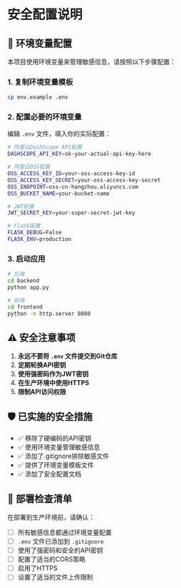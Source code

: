 # 安全配置说明

## 🔐 环境变量配置

本项目使用环境变量来管理敏感信息，请按照以下步骤配置：

### 1. 复制环境变量模板
```bash
cp env.example .env
```

### 2. 配置必要的环境变量
编辑 `.env` 文件，填入你的实际配置：

```bash
# 阿里云DashScope API配置
DASHSCOPE_API_KEY=sk-your-actual-api-key-here

# 阿里云OSS配置
OSS_ACCESS_KEY_ID=your-oss-access-key-id
OSS_ACCESS_KEY_SECRET=your-oss-access-key-secret
OSS_ENDPOINT=oss-cn-hangzhou.aliyuncs.com
OSS_BUCKET_NAME=your-bucket-name

# JWT配置
JWT_SECRET_KEY=your-super-secret-jwt-key

# Flask配置
FLASK_DEBUG=False
FLASK_ENV=production
```

### 3. 启动应用
```bash
# 后端
cd backend
python app.py

# 前端
cd frontend
python -m http.server 8080
```

## ⚠️ 安全注意事项

1. **永远不要将 `.env` 文件提交到Git仓库**
2. **定期轮换API密钥**
3. **使用强密码作为JWT密钥**
4. **在生产环境中使用HTTPS**
5. **限制API访问权限**

## 🛡️ 已实施的安全措施

- ✅ 移除了硬编码的API密钥
- ✅ 使用环境变量管理敏感信息
- ✅ 添加了.gitignore排除敏感文件
- ✅ 提供了环境变量模板文件
- ✅ 添加了安全配置文档

## 📝 部署检查清单

在部署到生产环境前，请确认：

- [ ] 所有敏感信息都通过环境变量配置
- [ ] `.env` 文件已添加到 `.gitignore`
- [ ] 使用了强密码和安全的API密钥
- [ ] 配置了适当的CORS策略
- [ ] 启用了HTTPS
- [ ] 设置了适当的文件上传限制